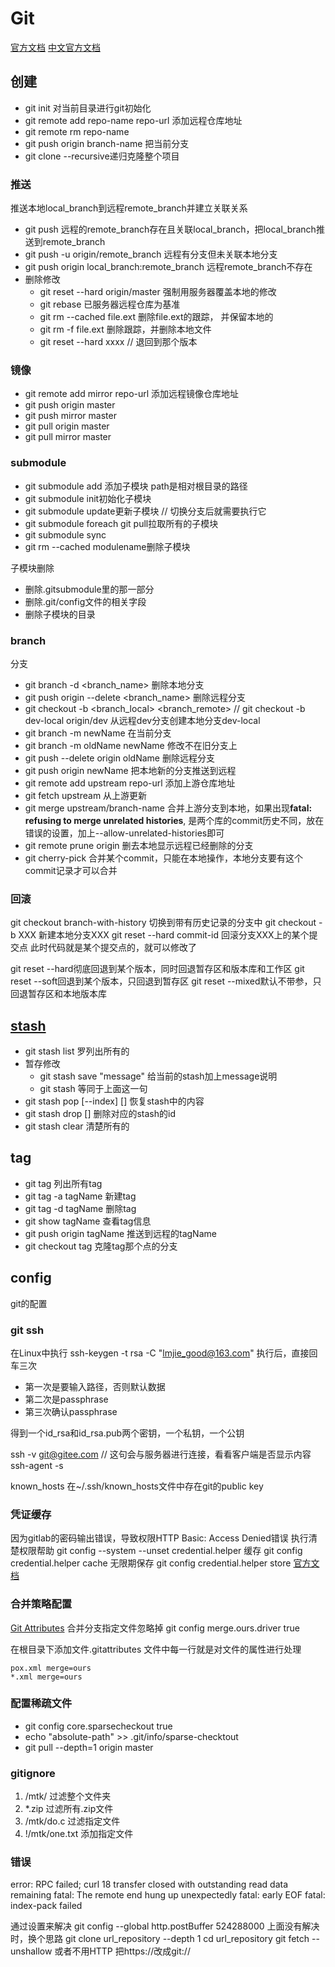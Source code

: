 # Git

[官方文档](https://git-scm.com/docs)
[中文官方文档](https://git-scm.com/book/zh/v2)

## 创建
- git init 对当前目录进行git初始化
- git remote add repo-name repo-url 添加远程仓库地址
- git remote rm repo-name
- git push origin branch-name 把当前分支
- git clone <repository> --recursive递归克隆整个项目

### 推送
推送本地local_branch到远程remote_branch并建立关联关系
- git push 远程的remote_branch存在且关联local_branch，把local_branch推送到remote_branch
- git push -u origin/remote_branch 远程有分支但未关联本地分支 
- git push origin local_branch:remote_branch 远程remote_branch不存在
- 删除修改
    - git reset --hard origin/master 强制用服务器覆盖本地的修改
    - git rebase 已服务器远程仓库为基准
    - git rm --cached file.ext 删除file.ext的跟踪， 并保留本地的
    - git rm -f file.ext 删除跟踪，并删除本地文件
    - git reset --hard xxxx // 退回到那个版本

### 镜像
- git remote add mirror repo-url 添加远程镜像仓库地址
- git push origin master
- git push mirror master
- git pull origin master
- git pull mirror master

### submodule

- git submodule add <repository> <path>添加子模块 path是相对根目录的路径
- git submodule init初始化子模块
- git submodule update更新子模块 // 切换分支后就需要执行它
- git submodule foreach git pull拉取所有的子模块
- git submodule sync
- git rm --cached modulename删除子模块

子模块删除
- 删除.gitsubmodule里的那一部分
- 删除.git/config文件的相关字段
- 删除子模块的目录

### branch
分支
- git branch -d <branch_name> 删除本地分支
- git push origin --delete <branch_name> 删除远程分支
- git checkout -b <branch_local> <branch_remote> // git checkout -b dev-local origin/dev 从远程dev分支创建本地分支dev-local
- git branch -m newName 在当前分支
- git branch -m oldName newName 修改不在旧分支上
- git push --delete origin oldName 删除远程分支
- git push origin newName 把本地新的分支推送到远程
- git remote add upstream repo-url 添加上游仓库地址
- git fetch upstream 从上游更新
- git merge upstream/branch-name 合并上游分支到本地，如果出现**fatal: refusing to merge unrelated histories**, 是两个库的commit历史不同，放在错误的设置，加上--allow-unrelated-histories即可
- git remote prune origin 删去本地显示远程已经删除的分支
- git cherry-pick <commit-id> 合并某个commit，只能在本地操作，本地分支要有这个commit记录才可以合并

### 回滚
git checkout branch-with-history 切换到带有历史记录的分支中
git checkout -b XXX 新建本地分支XXX
git reset --hard commit-id 回滚分支XXX上的某个提交点
此时代码就是某个提交点的，就可以修改了

git reset --hard彻底回退到某个版本，同时回退暂存区和版本库和工作区
git reset --soft回退到某个版本，只回退到暂存区
git reset --mixed默认不带参，只回退暂存区和本地版本库

## [stash](https://www.git-scm.com/docs/git-stash)

- git stash list 罗列出所有的
- 暂存修改
    - git stash save "message" 给当前的stash加上message说明
    - git stash 等同于上面这一句
- git stash pop [--index] [<stash>] 恢复stash中的内容
- git stash drop [<stash>] 删除对应的stash的id
- git stash clear 清楚所有的 

## tag

- git tag 列出所有tag
- git tag -a tagName 新建tag    
- git tag -d tagName 删除tag
- git show tagName 查看tag信息
- git push origin tagName 推送到远程的tagName
- git checkout tag 克隆tag那个点的分支

## config
git的配置

### git ssh
在Linux中执行
ssh-keygen -t rsa -C "lmjie_good@163.com"
执行后，直接回车三次

- 第一次是要输入路径，否则默认数据
- 第二次是passphrase
- 第三次确认passphrase

得到一个id_rsa和id_rsa.pub两个密钥，一个私钥，一个公钥

ssh -v git@gitee.com // 这句会与服务器进行连接，看看客户端是否显示内容
ssh-agent -s

known_hosts
在~/.ssh/known_hosts文件中存在git的public key

### 凭证缓存
因为gitlab的密码输出错误，导致权限HTTP Basic: Access Denied错误
执行清楚权限帮助
git config --system --unset credential.helper
缓存
git config credential.helper cache
无限期保存
git config credential.helper store
[官方文档](https://git-scm.com/docs/git-credential-store)


### 合并策略配置
[Git Attributes](https://git-scm.com/book/en/v2/Customizing-Git-Git-Attributes)
合并分支指定文件忽略掉
git config merge.ours.driver true 

在根目录下添加文件.gitattributes
文件中每一行就是对文件的属性进行处理
```shell
pox.xml merge=ours 
*.xml merge=ours 
```
	
### 配置稀疏文件

- git config core.sparsecheckout true
- echo "absolute-path" >> .git/info/sparse-checktout
- git pull --depth=1 origin master

### gitignore

1. /mtk/ 过滤整个文件夹
2. *.zip 过滤所有.zip文件
3. /mtk/do.c 过滤指定文件
4. !/mtk/one.txt 添加指定文件

### 错误

error: RPC failed; curl 18 transfer closed with outstanding read data remaining
fatal: The remote end hung up unexpectedly
fatal: early EOF
fatal: index-pack failed

通过设置来解决
git config --global http.postBuffer 524288000
上面没有解决时，换个思路
git clone url_repository --depth 1
cd url_repository 
git fetch --unshallow 
或者不用HTTP
把https://改成git://


